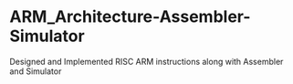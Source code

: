 # ARM_Architecture-Assembler-Simulator
Designed and Implemented RISC ARM instructions along with Assembler and Simulator
